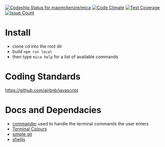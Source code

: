 [ ![Codeship Status for maxmckenzie/mica](https://codeship.com/projects/82004030-9859-0133-2c5d-3e3b216d16ca/status?branch=master)](https://codeship.com/projects/126071)
[![Code Climate](https://codeclimate.com/github/maxmckenzie/mica/badges/gpa.svg)](https://codeclimate.com/github/maxmckenzie/mica)
[![Test Coverage](https://codeclimate.com/github/maxmckenzie/mica/badges/coverage.svg)](https://codeclimate.com/github/maxmckenzie/mica/coverage)
[![Issue Count](https://codeclimate.com/github/maxmckenzie/mica/badges/issue_count.svg)](https://codeclimate.com/github/maxmckenzie/mica)

# Install
- clone cd into the root dir
- build `npm run local`
- then type `mica help` for a list of available commands

# Coding Standards

https://github.com/airbnb/javascript

# Docs and Dependacies
- [commander](http://tj.github.io/commander.js/) used to handle the terminal commands the user enters
- [Terminal Colours](https://github.com/Marak/colors.js)
- [simple git](https://www.npmjs.com/package/simple-git)
- [shelljs](https://github.com/shelljs/shelljs)
